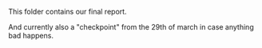This folder contains our final report.

And currently also a "checkpoint" from the 29th of march in case anything bad happens.